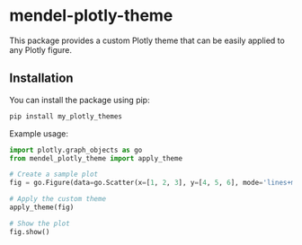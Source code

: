 # mendel-plotly-theme

This package provides a custom Plotly theme that can be easily applied to any Plotly figure.

## Installation

You can install the package using pip:

```bash
pip install my_plotly_themes
```

Example usage:
```python
import plotly.graph_objects as go
from mendel_plotly_theme import apply_theme

# Create a sample plot
fig = go.Figure(data=go.Scatter(x=[1, 2, 3], y=[4, 5, 6], mode='lines+markers'))

# Apply the custom theme
apply_theme(fig)

# Show the plot
fig.show()
```
